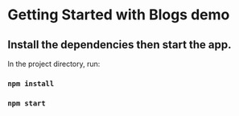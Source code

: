 # Getting Started with Blogs demo


## Install the dependencies then start the app.

In the project directory, run:

### `npm install`
### `npm start`